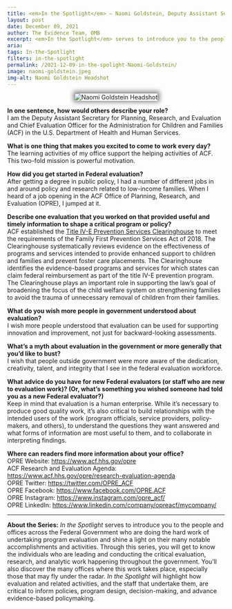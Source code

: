 ```yaml
---
title: <em>In the Spotlight</em> – Naomi Goldstein, Deputy Assistant Secretary for Planning, Research, and Evaluation, Office of Planning, Research, and Evaluation, ACF, Department of Health and Human Services
layout: post
date: December 09, 2021
author: The Evidence Team, OMB
excerpt: <em>In the Spotlight</em> serves to introduce you to the people and offices across the Federal Government who are doing the hard work of undertaking program evaluation and shine a light on their many notable accomplishments and activities...
aria: 
tags: In-the-Spotlight
filters: in-the-spotlight
permalink: /2021-12-09-in-the-spolight-Naomi-Goldstein/
image: naomi-goldstein.jpeg
img-alt: Naomi Goldstein Headshot
---
```


<center><img src="{{site.baseurl}}/assets/images/blog/naomi-goldstein.jpeg" alt="Naomi Goldstein Headshot" class="spt-ppl margin-top-4" style="box-shadow: 1px -1px 11px 4px rgb(0 0 0 / 47%);"></center>

<strong>In one sentence, how would others describe your role?</strong><br/>
I am the Deputy Assistant Secretary for Planning, Research, and Evaluation and Chief Evaluation Officer for the Administration for Children and Families (ACF) in the U.S. Department of Health and Human Services.

<strong>What is one thing that makes you excited to come to work every day?</strong><br/>
The learning activities of my office support the helping activities of ACF. This two-fold mission is powerful motivation.

<strong>How did you get started in Federal evaluation?</strong><br/>
After getting a degree in public policy, I had a number of different jobs in and around policy and research related to low-income families. When I heard of a job opening in the ACF Office of Planning, Research, and Evaluation (OPRE), I jumped at it. 

<strong>Describe one evaluation that you worked on that provided useful and timely information to shape a critical program or policy?</strong><br/>
ACF established the <a href="https://preventionservices.abtsites.com/" target="_blank" title="(opens new Window)" aria-label="Title IV-E Prevention Services Clearinghouse">Title IV-E Prevention Services Clearinghouse</a> to meet the requirements of the Family First Prevention Services Act of 2018. The Clearinghouse systematically reviews evidence on the effectiveness of programs and services intended to provide enhanced support to children and families and prevent foster care placements. The Clearinghouse identifies the evidence-based programs and services for which states can claim federal reimbursement as part of the title IV-E prevention program. The Clearinghouse plays an important role in supporting the law’s goal of broadening the focus of the child welfare system on strengthening families to avoid the trauma of unnecessary removal of children from their families.

<strong>What do you wish more people in government understood about evaluation?</strong><br/>
I wish more people understood that evaluation can be used for supporting innovation and improvement, not just for backward-looking assessments.

<strong>What’s a myth about evaluation in the government or more generally that you’d like to bust?</strong><br/>
I wish that people outside government were more aware of the dedication, creativity, talent, and integrity that I see in the federal evaluation workforce.

<strong>What advice do you have for new Federal evaluators (or staff who are new to evaluation work)? (Or, what’s something you wished someone had told you as a new Federal evaluator?)</strong><br/>
Keep in mind that evaluation is a human enterprise. While it’s necessary to produce good quality work, it’s also critical to build relationships with the intended users of the work (program officials, service providers, policy-makers, and others), to understand the questions they want answered and what forms of information are most useful to them, and to collaborate in interpreting findings. 

<strong>Where can readers find more information about your office?</strong><br/>
OPRE Website: <a href="https://www.acf.hhs.gov/opre" target="_blank" title="(opens new Window)" aria-label="OPRE Website">https://www.acf.hhs.gov/opre</a><br/>
ACF Research and Evaluation Agenda: <a href="https://www.acf.hhs.gov/opre/research-evaluation-agenda" target="_blank" title="(opens new Window)" aria-label="ACF Research and Evaluation Agenda">https://www.acf.hhs.gov/opre/research-evaluation-agenda</a><br/>
OPRE Twitter: <a href="https://twitter.com/OPRE_ACF" target="_blank" title="(opens new Window)" aria-label="OPRE Twitter">https://twitter.com/OPRE_ACF</a><br/>
OPRE Facebook: <a href="https://www.facebook.com/OPRE.ACF" target="_blank" title="(opens new Window)" aria-label="OPRE Facebook">https://www.facebook.com/OPRE.ACF</a><br/>
OPRE Instagram: <a href="https://www.instagram.com/opre_acf/" target="_blank" title="(opens new Window)" aria-label="OPRE Instagram">https://www.instagram.com/opre_acf/</a><br/>
OPRE LinkedIn: <a href="https://www.linkedin.com/company/opreacf/mycompany/" target="_blank" title="(opens new Window)" aria-label="OPRE LinkedIn">https://www.linkedin.com/company/opreacf/mycompany/</a>

<hr class="hr-spt margin-top-4">
<strong>About the Series:</strong> <em>In the Spotlight</em> serves to introduce you to the people and offices across the Federal Government who are doing the hard work of undertaking program evaluation and shine a light on their many notable accomplishments and activities. Through this series, you will get to know the individuals who are leading and conducting the critical evaluation, research, and analytic work happening throughout the government. You’ll also discover the many offices where this work takes place, especially those that may fly under the radar. <em>In the Spotlight</em> will highlight how evaluation and related activities, and the staff that undertake them, are critical to inform policies, program design, decision-making, and advance evidence-based policymaking.